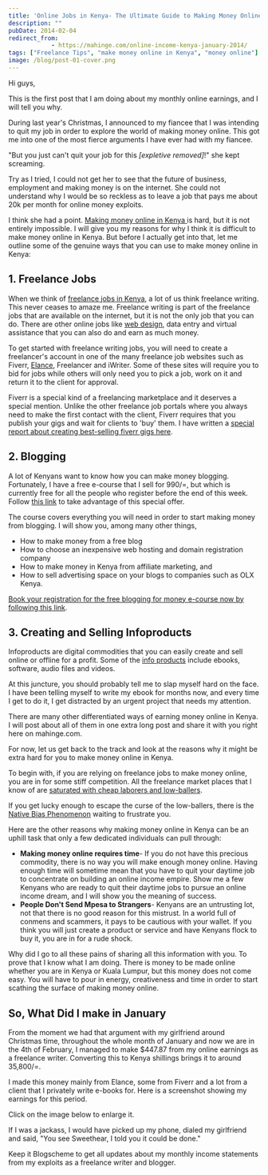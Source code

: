```yaml
---
title: 'Online Jobs in Kenya- The Ultimate Guide to Making Money Online in Kenya'
description: ""
pubDate: 2014-02-04
redirect_from:
            - https://mahinge.com/online-income-kenya-january-2014/
tags: ["Freelance Tips", "make money online in Kenya", "money online"]
image: /blog/post-01-cover.png
---
```

Hi guys,

This is the first post that I am doing about my monthly online earnings, and I will tell you why.

During last year's Christmas, I announced to my fiancee that I was intending to quit my job in order to explore the world of making money online. This got me into one of the most fierce arguments I have ever had with my fiancee.

"But you just can't quit your job for this _\[expletive removed]_!" she kept screaming.

Try as I tried, I could not get her to see that the future of business, employment and making money is on the internet. She could not understand why I would be so reckless as to leave a job that pays me about 20k per month for online money exploits.

I think she had a point. [Making money online in Kenya ](https://mahinge.com/wp-content/uploads/2014/02/kenyanpridespot.com "making money online in Kenya")is hard, but it is not entirely impossible. I will give you my reasons for why I think it is difficult to make money online in Kenya. But before I actually get into that, let me outline some of the genuine ways that you can use to make money online in Kenya:

## 1. Freelance Jobs

When we think of [freelance jobs in Kenya](https://mahinge.com/can-make-money-freelancing-kenya/ "freelance jobs in Kenya"), a lot of us think freelance writing. This never ceases to amaze me. Freelance writing is part of the freelance jobs that are available on the internet, but it is not the only job that you can do. There are other online jobs like [web design](https://mahinge.com/web-design-branding-services-kenya/ "web design in Kenya"), data entry and virtual assistance that you can also do and earn as much money.

To get started with freelance writing jobs, you will need to create a freelancer's account in one of the many freelance job websites such as Fiverr, [Elance](https://mahinge.com/wp-content/uploads/2014/02/?rid=2R0Q0 "Elance"), Freelancer and iWriter. Some of these sites will require you to bid for jobs while others will only need you to pick a job, work on it and return it to the client for approval.

Fiverr is a special kind of a freelancing marketplace and it deserves a special mention. Unlike the other freelance job portals where you always need to make the first contact with the client, Fiverr requires that you publish your gigs and wait for clients to 'buy' them. I have written a [special report about creating best-selling fiverr gigs here](https://mahinge.com/how-to-get-best-out-fiverr-gigs/ "fiverr gigs").

## **2. Blogging**

A lot of Kenyans want to know how you can make money blogging. Fortunately, I have a free e-course that I sell for 990/=, but which is currently free for all the people who register before the end of this week. Follow [this link](https://mahinge.com/online-jobs-kenya-2014-training/ "e-course offer") to take advantage of this special offer.

The course covers everything you will need in order to start making money from blogging. I will show you, among many other things,

- How to make money from a free blog
- How to choose an inexpensive web hosting and domain registration company
- How to make money in Kenya from affiliate marketing, and
- How to sell advertising space on your blogs to companies such as OLX Kenya.

[Book your registration for the free blogging for money e-course now by following this link](https://mahinge.com/online-jobs-kenya-2014-training/ "blogscheme e-course registration").

## 3. Creating and Selling Infoproducts

Infoproducts are digital commodities that you can easily create and sell online or offline for a profit. Some of the [info products](https://mahinge.com/create-killer-info-products-kenya/ "infoproducts that sell well in Kenya") include ebooks, software, audio files and videos.

At this juncture, you should probably tell me to slap myself hard on the face. I have been telling myself to write my ebook for months now, and every time I get to do it, I get distracted by an urgent project that needs my attention.

There are many other differentiated ways of earning money online in Kenya. I will post about all of them in one extra long post and share it with you right here on mahinge.com.

For now, let us get back to the track and look at the reasons why it might be extra hard for you to make money online in Kenya.

To begin with, if you are relying on freelance jobs to make money online, you are in for some stiff competition. All the freelance market places that I know of are [saturated with cheap laborers and low-ballers](https://mahinge.com/have-you-become-a-slave-to-cheap-online-labour/ "freelance jobs").

If you get lucky enough to escape the curse of the low-ballers, there is the [Native Bias Phenomenon](https://mahinge.com/experience-non-native-english-freelance-writers-kenya/ "native english writers bias") waiting to frustrate you.

Here are the other reasons why making money online in Kenya can be an uphill task that only a few dedicated individuals can pull through:

- **Making money online requires time**- If you do not have this precious commodity, there is no way you will make enough money online. Having enough time will sometime mean that you have to quit your daytime job to concentrate on building an online income empire. Show me a few Kenyans who are ready to quit their daytime jobs to pursue an online income dream, and I will show you the meaning of success.
- **People Don't Send Mpesa to Strangers**- Kenyans are an untrusting lot, not that there is no good reason for this mistrust. In a world full of conmens and scammers, it pays to be cautious with your wallet. If you think you will just create a product or service and have Kenyans flock to buy it, you are in for a rude shock.

Why did I go to all these pains of sharing all this information with you. To prove that I know what I am doing. There is money to be made online whether you are in Kenya or Kuala Lumpur, but this money does not come easy. You will have to pour in energy, creativeness and time in order to start scathing the surface of making money online.

## So, What Did I make in January

From the moment we had that argument with my girlfriend around Christmas time, throughout the whole month of January and now we are in the 4th of February, I managed to make \$447.87 from my online earnings as a freelance writer. Converting this to Kenya shillings brings it to around 35,800/=.

I made this money mainly from Elance, some from Fiverr and a lot from a client that I privately write e-books for. Here is a screenshot showing my earnings for this period.

Click on the image below to enlarge it.

If I was a jackass, I would have picked up my phone, dialed my girlfriend and said, "You see Sweethear, I told you it could be done."

Keep it Blogscheme to get all updates about my monthly income statements from my exploits as a freelance writer and blogger.

